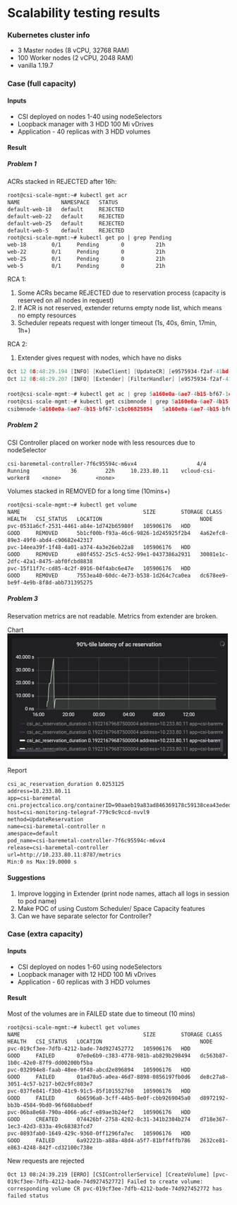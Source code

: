 # Scalability testing results

### Kubernetes cluster info
- 3 Master nodes (8 vCPU, 32768 RAM)
- 100 Worker nodes (2 vCPU, 2048 RAM)
- vanilla 1.19.7

### Case (full capacity)
#### Inputs
- CSI deployed on nodes 1-40 using nodeSelectors
- Loopback manager with 3 HDD 100 Mi vDrives
- Application - 40 replicas with 3 HDD volumes
#### Result
##### Problem 1
ACRs stacked in REJECTED after 16h:
```
root@csi-scale-mgmt:~# kubectl get acr
NAME             NAMESPACE   STATUS
default-web-18   default     REJECTED
default-web-22   default     REJECTED
default-web-25   default     REJECTED
default-web-5    default     REJECTED
root@csi-scale-mgmt:~# kubectl get po | grep Pending
web-18        0/1     Pending       0          21h
web-22        0/1     Pending       0          21h
web-25        0/1     Pending       0          21h
web-5         0/1     Pending       0          21h
```
RCA 1:
1. Some ACRs became REJECTED due to reservation process (capacity is reserved on all nodes in request)
2. If ACR is not reserved, extender returns empty node list, which means no empty resources
3. Scheduler repeats request with longer timeout (1s, 40s, 6min, 17min, 1h+)

RCA 2:
1. Extender gives request with nodes, which have no disks
```go
Oct 12 08:48:29.194 [INFO] [KubeClient] [UpdateCR] [e9575934-f2af-41bd-8d56-278f124cabc4] Updating CR , &{{ } {default-web-25   /apis/csi-baremetal.dell.com/v1/availablecapacityreservations/default-web-25 60957849-5178-4124-9ab0-33b3f1273e13 11478007 1286 2021-10-11 20:50:54 +0000 UTC <nil> <nil> map[] map[] [] []  [{controller Update csi-baremetal.dell.com/v1 2021-10-12 08:48:18 +0000 UTC FieldsV1 &FieldsV1{Raw:*[123 34 102 58 115 112 101 99 34 58 123 34 102 58 83 116 97 116 117 115 34 58 123 125 125 125],}} {extender Update csi-baremetal.dell.com/v1 2021-10-12 08:48:18 +0000 UTC FieldsV1 &FieldsV1{Raw:*[123 34 102 58 115 112 101 99 34 58 123 34 46 34 58 123 125 44 34 102 58 78 97 109 101 115 112 97 99 101 34 58 123 125 44 34 102 58 78 111 100 101 82 101 113 117 101 115 116 115 34 58 123 34 46 34 58 123 125 44 34 102 58 82 101 113 117 101 115 116 101 100 34 58 123 125 125 44 34 102 58 82 101 115 101 114 118 97 116 105 111 110 82 101 113 117 101 115 116 115 34 58 123 125 125 125],}}]} {default REQUESTED Requested:"5a160e0a-6ae7-4b15-bf67-1c1c06825054"  [CapacityRequest:<Name:"www-web-25" StorageClass:"ANY" Size:62914560 >  CapacityRequest:<Name:"data-web-25" StorageClass:"ANY" Size:62914560 >  CapacityRequest:<Name:"logs-web-25" StorageClass:"ANY" Size:62914560 > ] {} [] 0}}
Oct 12 08:48:29.207 [INFO] [Extender] [FilterHandler] [e9575934-f2af-41bd-8d56-278f124cabc4] Construct response. Get 1 nodes in request. Among them suitable nodes count is 0. Filtered out nodes - map[]

root@csi-scale-mgmt:~# kubectl get ac | grep 5a160e0a-6ae7-4b15-bf67-1c1c06825054
root@csi-scale-mgmt:~# kubectl get csibmnode | grep 5a160e0a-6ae7-4b15-bf67-1c1c06825054
csibmnode-5a160e0a-6ae7-4b15-bf67-1c1c06825054   5a160e0a-6ae7-4b15-bf67-1c1c06825054   vcloud-csi-worker60    10.52.216.38
```

##### Problem 2

CSI Controller placed on worker node with less resources due to nodeSelector
```
csi-baremetal-controller-7f6c95594c-m6vx4                   4/4     Running             36         22h     10.233.80.11    vcloud-csi-worker8    <none>           <none>
```
Volumes stacked in REMOVED for a long time (10mins+)
```
root@csi-scale-mgmt:~# kubectl get volume
NAME                                       SIZE        STORAGE CLASS   HEALTH   CSI_STATUS   LOCATION                               NODE
pvc-0531a6cf-2531-4461-a84e-1d742b65980f   105906176   HDD             GOOD     REMOVED      5b1cf00b-f93a-46c6-9826-1d245925f2b4   4a62efc8-89e3-49f0-abd4-c90682e42317
pvc-14eea39f-1f48-4a01-a374-4a3e26eb22a8   105906176   HDD             GOOD     REMOVED      e80f4552-25c5-4c52-99e1-0437386a2931   30081e1c-2dfc-42a1-8475-abf0fcbd8838
pvc-15f11f7c-cd85-4c2f-8916-04f4abc6e47e   105906176   HDD             GOOD     REMOVED      7553ea40-60dc-4e73-b538-1d264c7ca0ea   dc678ee9-be9f-4e9b-8f8d-abb731395275
```

##### Problem 3

Reservation metrics are not readable. Metrics from extender are broken.

Chart
![Screenshot](images/extender_metrics.png)

Report
```
csi_ac_reservation_duration 0.0253125 
address=10.233.80.11 
app=csi-baremetal 
cni.projectcalico.org/containerID=90aaeb19a83ad846369178c59138cea43ededb636ba3f5c0ddaf529e3a719318 
host=csi-monitoring-telegraf-779c9c9ccd-nvvl9 
method=UpdateReservation 
name=csi-baremetal-controller n
amespace=default 
pod_name=csi-baremetal-controller-7f6c95594c-m6vx4 
release=csi-baremetal-controller 
url=http://10.233.80.11:8787/metrics 
Min:0 ns Max:19.0000 s
```

#### Suggestions
1. Improve logging in Extender (print node names, attach all logs in session to pod name)
2. Make POC of using Custom Scheduler/ Space Capacity features
3. Can we have separate selector for Controller?

### Case (extra capacity)
#### Inputs
- CSI deployed on nodes 1-60 using nodeSelectors
- Loopback manager with 12 HDD 100 Mi vDrives
- Application - 60 replicas with 3 HDD volumes

#### Result
Most of the volumes are in FAILED state due to timeout (10 mins)
```
root@csi-scale-mgmt:~# kubectl get volumes
NAME                                       SIZE        STORAGE CLASS   HEALTH   CSI_STATUS   LOCATION                               NODE
pvc-019cf3ee-7dfb-4212-bade-74d927452772   105906176   HDD             GOOD     FAILED       07e0e6b9-c383-4778-981b-ab829b298494   dc563b87-1b0c-42e0-87f9-dd00200bf5ba
pvc-032994e8-faab-48ee-9f48-abcd2e896894   105906176   HDD             GOOD     FAILED       01ad70a5-a0ea-46d7-8898-0856197fb0d6   de8c27a8-3051-4c57-b217-b02c9fc803e7
pvc-037fe841-f3b0-41c9-91c5-85f101552760   105906176   HDD             GOOD     FAILED       6b6596a0-3cff-44b5-8e0f-cbb9269045a0   d8972192-bb3b-4584-9bd0-96f608abbedf
pvc-06ba8e68-790a-4066-a6cf-e89ae3b24ef2   105906176   HDD             GOOD     CREATED      074426bf-2758-4202-8c31-341b2304b274   d718e367-1ec3-42d3-833a-49c68383fcd7
pvc-0893fab0-1649-429c-9360-0ff1296fa7ec   105906176   HDD             GOOD     FAILED       6a92221b-a88a-48d4-a5f7-81bff4ffb786   2632ce81-e863-4248-842f-cd32100c738e
```

New requests are rejected
```
Oct 13 08:24:39.219 [ERRO] [CSIControllerService] [CreateVolume] [pvc-019cf3ee-7dfb-4212-bade-74d927452772] Failed to create volume: corresponding volume CR pvc-019cf3ee-7dfb-4212-bade-74d927452772 has failed status
```
